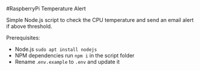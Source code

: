 #RaspberryPi Temperature Alert

Simple Node.js script to check the CPU temperature and send an email alert if above threshold.

Prerequisites:

- Node.js
  `sudo apt install nodejs`
- NPM dependencies
  run `npm i` in the script folder
- Rename .`env.example` to `.env` and update it
